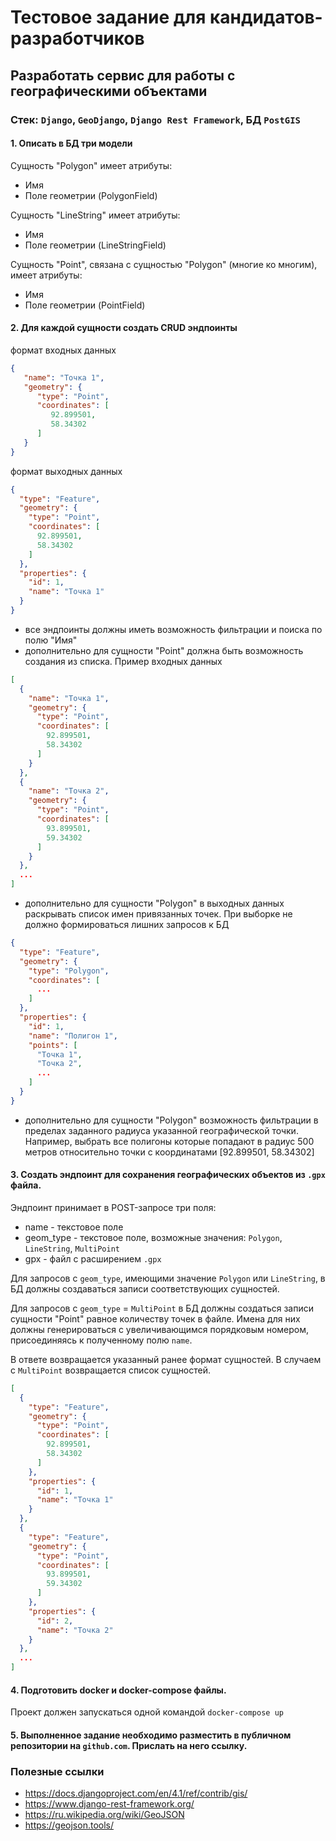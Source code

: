# Тестовое задание для кандидатов-разработчиков


## Разработать сервис для работы с географическими объектами

### Стек: `Django`, `GeoDjango`, `Django Rest Framework`, БД `PostGIS`


#### 1. Описать в БД три модели
Сущность "Polygon" имеет атрибуты:
- Имя
- Поле геометрии (PolygonField)

Сущность "LineString" имеет атрибуты:
- Имя
- Поле геометрии (LineStringField)

Сущность "Point", связана с сущностью "Polygon" (многие ко многим), имеет атрибуты:
- Имя
- Поле геометрии (PointField)


#### 2. Для каждой сущности создать CRUD эндпоинты
формат входных данных
```json
{
   "name": "Точка 1",
   "geometry": {
      "type": "Point",
      "coordinates": [
         92.899501,
         58.34302
      ]
   }
}
```
формат выходных данных
```json
{
  "type": "Feature",
  "geometry": {
    "type": "Point",
    "coordinates": [
      92.899501,
      58.34302
    ]
  },
  "properties": {
    "id": 1,
    "name": "Точка 1"
  }
}
```
- все эндпоинты должны иметь возможность фильтрации и поиска по полю "Имя"
- дополнительно для сущности "Point" должна быть возможность создания из списка.
Пример входных данных
```json
[
  {
    "name": "Точка 1",
    "geometry": {
      "type": "Point",
      "coordinates": [
        92.899501,
        58.34302
      ]
    }
  },
  {
    "name": "Точка 2",
    "geometry": {
      "type": "Point",
      "coordinates": [
        93.899501,
        59.34302
      ]
    }
  },
  ...
]
```
- дополнительно для сущности "Polygon" в выходных данных раскрывать список имен привязанных точек. 
При выборке не должно формироваться лишних запросов к БД
```json
{
  "type": "Feature",
  "geometry": {
    "type": "Polygon",
    "coordinates": [
      ...
    ]
  },
  "properties": {
    "id": 1,
    "name": "Полигон 1",
    "points": [
      "Точка 1",
      "Точка 2",
      ...
    ]
  }
}
```
- дополнительно для сущности "Polygon" возможность фильтрации в пределах заданного радиуса указанной 
географической точки. Например, выбрать все полигоны которые попадают в радиус 500 метров 
относительно точки с координатами [92.899501, 58.34302]


#### 3. Создать эндпоинт для сохранения географических объектов из `.gpx` файла.
Эндпоинт принимает в POST-запросе три поля:
- name - текстовое поле
- geom_type - текстовое поле, возможные значения: `Polygon`, `LineString`, `MultiPoint`
- gpx - файл с расширением `.gpx`

Для запросов с `geom_type`, имеющими значение `Polygon` или `LineString`, в БД должны создаваться
записи соответствующих сущностей.

Для запросов с `geom_type` = `MultiPoint` в БД должны создаться записи сущности "Point"
равное количеству точек в файле. Имена для них
должны генерироваться с увеличивающимся порядковым номером, присоединяясь к полученному полю `name`.

В ответе возвращается указанный ранее формат сущностей. В случаем с `MultiPoint` возвращается список сущностей.
```json
[
  {
    "type": "Feature",
    "geometry": {
      "type": "Point",
      "coordinates": [
        92.899501,
        58.34302
      ]
    },
    "properties": {
      "id": 1,
      "name": "Точка 1"
    }
  },
  {
    "type": "Feature",
    "geometry": {
      "type": "Point",
      "coordinates": [
        93.899501,
        59.34302
      ]
    },
    "properties": {
      "id": 2,
      "name": "Точка 2"
    }
  },
  ...
]
```

#### 4. Подготовить docker и docker-compose файлы.
Проект должен запускаться одной командой `docker-compose up`

#### 5. Выполненное задание необходимо разместить в публичном репозитории на `github.com`. Прислать на него ссылку.


### Полезные ссылки
- https://docs.djangoproject.com/en/4.1/ref/contrib/gis/
- https://www.django-rest-framework.org/
- https://ru.wikipedia.org/wiki/GeoJSON
- https://geojson.tools/